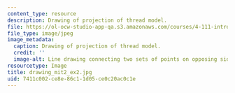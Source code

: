 ```yaml
---
content_type: resource
description: Drawing of projection of thread model.
file: https://ol-ocw-studio-app-qa.s3.amazonaws.com/courses/4-111-introduction-to-architecture-environmental-design-spring-2014/7411c002ce8e86c11d05ce0c20ac0c1e_drawing_mit2_ex2.jpg
file_type: image/jpeg
image_metadata:
  caption: Drawing of projection of thread model.
  credit: ''
  image-alt: Line drawing connecting two sets of points on opposing sides.
resourcetype: Image
title: drawing_mit2_ex2.jpg
uid: 7411c002-ce8e-86c1-1d05-ce0c20ac0c1e
---
```

